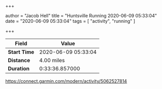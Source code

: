+++

author = "Jacob Hell"
title = "Huntsville Running 2020-06-09 05:33:04"
date = "2020-06-09 05:33:04"
tags = [
    "activity", "running"
]

+++

<!--more-->

|Field  |Value  |
|--- | --- |
|**Start Time**|2020-06-09 05:33:04|
|**Distance**|4.00 miles|
|**Duration**|0:33:36.857000|

https://connect.garmin.com/modern/activity/5062527814